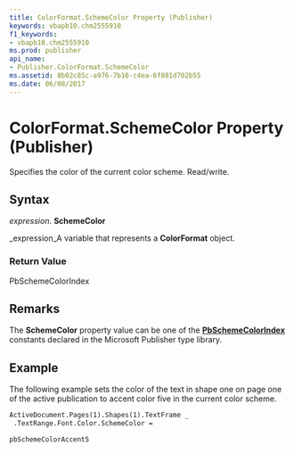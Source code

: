 ```yaml
---
title: ColorFormat.SchemeColor Property (Publisher)
keywords: vbapb10.chm2555910
f1_keywords:
- vbapb10.chm2555910
ms.prod: publisher
api_name:
- Publisher.ColorFormat.SchemeColor
ms.assetid: 8b02c85c-a976-7b10-c4ea-6f881d702b55
ms.date: 06/08/2017
---
```



# ColorFormat.SchemeColor Property (Publisher)

Specifies the color of the current color scheme. Read/write.


## Syntax

 _expression_. **SchemeColor**

 _expression_A variable that represents a **ColorFormat** object.


### Return Value

PbSchemeColorIndex


## Remarks

The **SchemeColor** property value can be one of the **[PbSchemeColorIndex](pbschemecolorindex-enumeration-publisher.md)** constants declared in the Microsoft Publisher type library.


## Example

The following example sets the color of the text in shape one on page one of the active publication to accent color five in the current color scheme.


```vb
ActiveDocument.Pages(1).Shapes(1).TextFrame _ 
 .TextRange.Font.Color.SchemeColor =
```


```
pbSchemeColorAccent5
```


